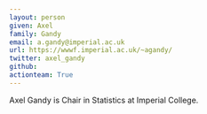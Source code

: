 ```yaml
---
layout: person
given: Axel
family: Gandy
email: a.gandy@imperial.ac.uk
url: https://wwwf.imperial.ac.uk/~agandy/
twitter: axel_gandy
github:
actionteam: True
---
```


Axel Gandy is Chair in Statistics at Imperial College.
